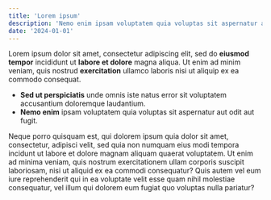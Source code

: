 ```yaml
---
title: 'Lorem ipsum'
description: 'Nemo enim ipsam voluptatem quia voluptas sit aspernatur aut odit aut fugit'
date: '2024-01-01'
---
```


Lorem ipsum dolor sit amet, consectetur adipiscing elit, sed do **eiusmod tempor**  incididunt ut **labore et dolore** magna aliqua. Ut enim ad minim veniam, quis nostrud **exercitation** ullamco laboris nisi ut aliquip ex ea commodo consequat.

- **Sed ut perspiciatis** unde omnis iste natus error sit voluptatem accusantium doloremque laudantium.
- **Nemo enim** ipsam voluptatem quia voluptas sit aspernatur aut odit aut fugit.


 Neque porro quisquam est, qui dolorem ipsum quia dolor sit amet, consectetur, adipisci velit, sed quia non numquam eius modi tempora incidunt ut labore et dolore magnam aliquam quaerat voluptatem. Ut enim ad minima veniam, quis nostrum exercitationem ullam corporis suscipit laboriosam, nisi ut aliquid ex ea commodi consequatur? Quis autem vel eum iure reprehenderit qui in ea voluptate velit esse quam nihil molestiae consequatur, vel illum qui dolorem eum fugiat quo voluptas nulla pariatur?



